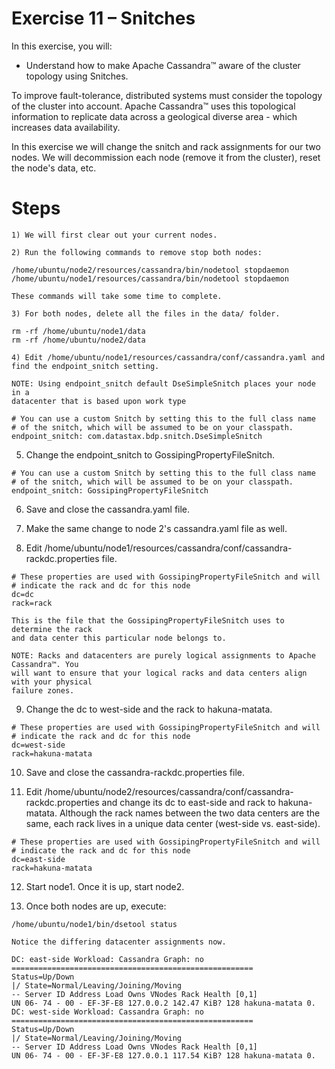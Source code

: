# Exercise 11 – Snitches

In this exercise, you will:

- Understand how to make Apache Cassandra™ aware of the cluster topology using
    Snitches.

To improve fault-tolerance, distributed systems must consider the topology of the cluster into
account. Apache Cassandra™ uses this topological information to replicate data across a
geological diverse area - which increases data availability.

In this exercise we will change the snitch and rack assignments for our two nodes. We will
decommission each node (remove it from the cluster), reset the node's data, etc.

# Steps

```
1) We will first clear out your current nodes.
```
```
2) Run the following commands to remove stop both nodes:
```
```
/home/ubuntu/node2/resources/cassandra/bin/nodetool stopdaemon
/home/ubuntu/node1/resources/cassandra/bin/nodetool stopdaemon
```
```
These commands will take some time to complete.
```
```
3) For both nodes, delete all the files in the data/ folder.
```
```
rm -rf /home/ubuntu/node1/data
rm -rf /home/ubuntu/node2/data
```
```
4) Edit /home/ubuntu/node1/resources/cassandra/conf/cassandra.yaml and
find the endpoint_snitch setting.
```
```
NOTE: Using endpoint_snitch default DseSimpleSnitch places your node in a
datacenter that is based upon work type
```
```
# You can use a custom Snitch by setting this to the full class name
# of the snitch, which will be assumed to be on your classpath.
endpoint_snitch: com.datastax.bdp.snitch.DseSimpleSnitch
```

5) Change the endpoint_snitch to GossipingPropertyFileSnitch.

```
# You can use a custom Snitch by setting this to the full class name
# of the snitch, which will be assumed to be on your classpath.
endpoint_snitch: GossipingPropertyFileSnitch
```
6) Save and close the cassandra.yaml file.

7) Make the same change to node 2's cassandra.yaml file as well.

8) Edit /home/ubuntu/node1/resources/cassandra/conf/cassandra-
rackdc.properties file.

```
# These properties are used with GossipingPropertyFileSnitch and will
# indicate the rack and dc for this node
dc=dc
rack=rack
```
```
This is the file that the GossipingPropertyFileSnitch uses to determine the rack
and data center this particular node belongs to.
```
```
NOTE: Racks and datacenters are purely logical assignments to Apache Cassandra™. You
will want to ensure that your logical racks and data centers align with your physical
failure zones.
```
9) Change the dc to west-side and the rack to hakuna-matata.

```
# These properties are used with GossipingPropertyFileSnitch and will
# indicate the rack and dc for this node
dc=west-side
rack=hakuna-matata
```
10) Save and close the cassandra-rackdc.properties file.

11) Edit /home/ubuntu/node2/resources/cassandra/conf/cassandra-
rackdc.properties and change its dc to east-side and rack to hakuna-matata.
Although the rack names between the two data centers are the same, each rack lives in
a unique data center (west-side vs. east-side).

```
# These properties are used with GossipingPropertyFileSnitch and will
# indicate the rack and dc for this node
dc=east-side
rack=hakuna-matata
```
12) Start node1. Once it is up, start node2.


13) Once both nodes are up, execute:

```
/home/ubuntu/node1/bin/dsetool status
```
```
Notice the differing datacenter assignments now.
```
```
DC: east-side Workload: Cassandra Graph: no
======================================================
Status=Up/Down
|/ State=Normal/Leaving/Joining/Moving
-- Server ID Address Load Owns VNodes Rack Health [0,1]
UN 06- 74 - 00 - EF-3F-E8 127.0.0.2 142.47 KiB? 128 hakuna-matata 0.
DC: west-side Workload: Cassandra Graph: no
======================================================
Status=Up/Down
|/ State=Normal/Leaving/Joining/Moving
-- Server ID Address Load Owns VNodes Rack Health [0,1]
UN 06- 74 - 00 - EF-3F-E8 127.0.0.1 117.54 KiB? 128 hakuna-matata 0.
```

